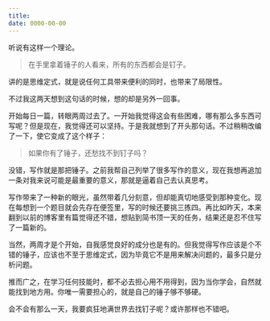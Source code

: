 ```yaml
---
title: 
date: 0000-00-00
---
```

听说有这样一个理论。

>在手里拿着锤子的人看来，所有的东西都会是钉子。

讲的是思维定式，就是说任何工具带来便利的同时，也带来了局限性。

不过我这两天想到这句话的时候，想的却是另外一回事。

开始每日一篇，转眼两周过去了。一开始我觉得这会有些困难，哪有那么多东西可写呢？但是现在，我觉得还可以坚持。于是我就想到了开头那句话。不过稍稍改编了一下，使它变成了这个样子：

>如果你有了锤子，还愁找不到钉子吗？

没错，写作就是那把锤子。之前我帮自己列举了很多写作的意义，现在我想再追加一条对我来说可能是最重要的意义，那就是逼着自己去认真思考。

写作带来了一种新的眼光，虽然带着几分刻意，但却能真切地感受到那种变化。现在每想到一个题目就会先存在便签里，写的时候还要挑三拣四。再比如昨天，本来翻到以前的博客里有篇觉得还不错，想贴到简书顶一天的任务，结果还是忍不住写了一篇新的。

当然，两周才是个开始，自我感觉良好的成分也是有的。但我觉得写作应该是个不错的锤子，应该也不至于思维定式，因为毕竟它不是用来解决问题的，最多只是分析问题。

推而广之，在学习任何技能时，都不必去担心用不用得到，因为当你学会，自然就能找到地方用。你唯一需要担心的，就是自己的锤子够不够硬。

会不会有那么一天，我要疯狂地满世界去找钉子呢？或许那样也不错吧。
